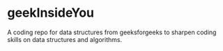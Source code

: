 # geekInsideYou
A coding repo for data structures from geeksforgeeks to sharpen coding skills on data structures and algorithms.

